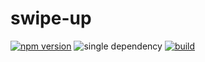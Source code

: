 # swipe-up
[![npm version](https://badge.fury.io/js/swipe-up.svg)](https://badge.fury.io/js/swipe-up) 
![single dependency](https://david-dm.org/TheBit/swipe-up.svg) 
[![build](https://travis-ci.org/device-hackers/swipe-up.svg?branch=master)](https://travis-ci.org/device-hackers/swipe-up)
